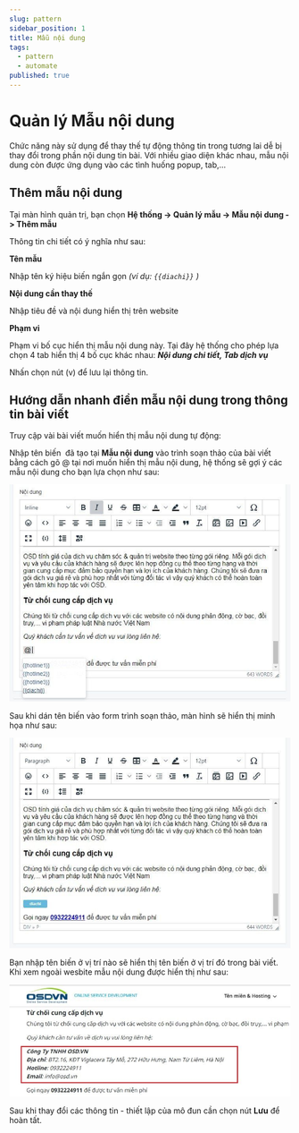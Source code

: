 ```yaml
---
slug: pattern
sidebar_position: 1
title: Mẫu nội dung
tags:
  - pattern
  - automate
published: true
---
```

# Quản lý Mẫu nội dung
Chức năng này sử dụng để thay thế tự động thông tin trong tương lai dễ bị thay đổi trong phần nội dung tin bài. Với nhiều giao diện khác nhau, mẫu nội dung còn được ứng dụng vào các tình huống popup, tab,...

## Thêm mẫu nội dung

Tại màn hình quản trị, bạn chọn **Hệ thống -> Quản lý mẫu -> Mẫu nội dung -> Thêm mẫu**

Thông tin chi tiết có ý nghĩa như sau:

**Tên mẫu**

Nhập tên ký hiệu biến ngắn gọn _(ví dụ: `{{diachi}}` )_

**Nội dung cần thay thế**

Nhập tiêu đề và nội dung hiển thị trên website

**Phạm vi**

Phạm vi bố cục hiển thị mẫu nội dung này. Tại đây hệ thống cho phép lựa chọn 4 tab hiển thị 4 bố cục khác nhau: **_Nội dung chi tiết, Tab dịch vụ_**

Nhấn chọn nút (v) để lưu lại thông tin.

## Hướng dẫn nhanh điền mẫu nội dung trong thông tin bài viết

Truy cập vài bài viết muốn hiển thị mẫu nội dung tự động:

Nhập tên biến  đã tạo tại **Mẫu nội dung** vào trình soạn thảo của bài viết bằng cách gõ @ tại nơi muốn hiển thị mẫu nội dung, hệ thống sẽ gợi ý các mẫu nội dung cho bạn lựa chọn như sau:

![cn-mau-noi-dung-3.jpg](img/cn-mau-noi-dung-3.jpg)

Sau khi dán tên biến vào form trình soạn thảo, màn hình sẽ hiển thị minh họa như sau:

![cn-mau-noi-dung-4.jpg](img/cn-mau-noi-dung-4.jpg)

Bạn nhập tên biến ở vị trí nào sẽ hiển thị tên biến ở vị trí đó trong bài viết. Khi xem ngoài wesbite mẫu nội dung được hiển thị như sau:

![cn-mau-noi-dung-5.jpg](img/cn-mau-noi-dung-5.jpg)

Sau khi thay đổi các thông tin - thiết lập của mô đun cần chọn nút **Lưu** để hoàn tất.
